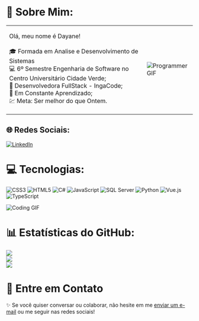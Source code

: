 # 💫 Sobre Mim:
<table>
  <tr>
    <td>
      <p>Olá, meu nome é Dayane!<br><br>
      🎓 Formada em Analise e Desenvolvimento de Sistemas<br>
      💻 6º Semestre Engenharia de Software no Centro Universitário Cidade Verde;<br>
      💼 Desenvolvedora FullStack - IngaCode;<br>
      🚀 Em Constante Aprendizado;<br>
      💹 Meta: Ser melhor do que Ontem.<br></p>
    </td>
    <td>
      <img src="https://media1.tenor.com/m/7bBINkQ326MAAAAd/animation-art.gif" alt="Programmer GIF"/>
    </td>
  </tr>
</table>



## 🌐 Redes Sociais:
[![LinkedIn](https://img.shields.io/badge/LinkedIn-%230077B5.svg?logo=linkedin&logoColor=white)](https://www.linkedin.com/in/dayane-rodrigues-ab49b41b4) 


# 💻 Tecnologias:
![CSS3](https://img.shields.io/badge/css3-%231572B6.svg?style=for-the-badge&logo=css3&logoColor=white) 
![HTML5](https://img.shields.io/badge/html5-%23E34F26.svg?style=for-the-badge&logo=html5&logoColor=white) 
![C#](https://img.shields.io/badge/csharp-%23239120.svg?style=for-the-badge&logo=csharp&logoColor=white) 
![JavaScript](https://img.shields.io/badge/javascript-%23323330.svg?style=for-the-badge&logo=javascript&logoColor=%23F7DF1E) 
![SQL Server](https://img.shields.io/badge/sql%20server-%23CC2927.svg?style=for-the-badge&logo=microsoft-sql-server&logoColor=white)
![Python](https://img.shields.io/badge/Python-000?style=for-the-badge&logo=python)
![Vue.js](https://img.shields.io/badge/vuejs-%234FC08D.svg?style=for-the-badge&logo=vue-dot-js&logoColor=white)
![TypeScript](https://img.shields.io/badge/typescript-%23007ACC.svg?style=for-the-badge&logo=typescript&logoColor=white)

![Coding GIF](https://media1.tenor.com/m/ZwiXDI5sKe0AAAAC/lain-serial-experiments-lain.gif)

# 📊 Estatísticas do GitHub:
![](https://github-readme-stats.vercel.app/api?username=Dayane2706&theme=tokyonight&hide_border=false&include_all_commits=false&count_private=false)<br/>
![](https://github-readme-streak-stats.herokuapp.com/?user=Dayane2706&theme=tokyonight&hide_border=false)<br/>
![](https://github-readme-stats.vercel.app/api/top-langs/?username=Dayane2706&theme=tokyonight&hide_border=false&include_all_commits=false&count_private=false&layout=compact)

# 📩 Entre em Contato
✨ Se você quiser conversar ou colaborar, não hesite em me [enviar um e-mail](mailto:dayane263@outlook.com) ou me seguir nas redes sociais!

<!-- Proudly created with GPRM ( https://gprm.itsvg.in ) -->
